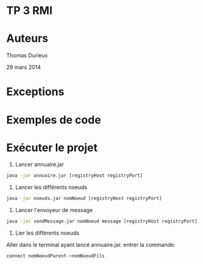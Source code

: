 TP 3 RMI
========

# Auteurs

Thomas Durieux

29 mars 2014

# Exceptions
 

# Exemples de code


# Exécuter le projet

1. Lancer annuaire.jar

``` bash
java -jar annuaire.jar [registryHost registryPort] 
```

1. Lancer les différents noeuds

``` bash
java -jar noeuds.jar nomNoeud [registryHost registryPort] 
```

1. Lancer l'envoyeur de message

``` bash
java -jar sendMessage.jar nomNoeud message [registryHost registryPort] 
```

1. Lier les différents noeuds

Aller dans le terminal ayant lancé annuaire.jar.
entrer la commande:

``` bash
connect nomNoeudParent->nomNoeudFils
```
